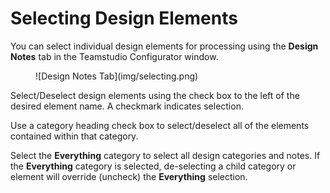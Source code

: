 # Selecting Design Elements

You can select individual design elements for processing using the **Design Notes** tab in the Teamstudio Configurator window. 

<figure markdown="1">
  ![Design Notes Tab](img/selecting.png)
</figure>

Select/Deselect design elements using the check box to the left of the desired element name. A checkmark indicates selection.

Use a category heading check box to select/deselect all of the elements contained within that category.

Select the **Everything** category to select all design categories and notes. If the **Everything** category is selected, de-selecting a child category or element will override (uncheck) the **Everything** selection.